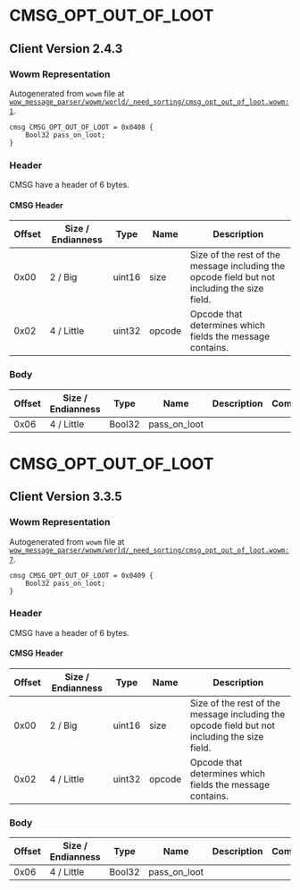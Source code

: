 # CMSG_OPT_OUT_OF_LOOT

## Client Version 2.4.3

### Wowm Representation

Autogenerated from `wowm` file at [`wow_message_parser/wowm/world/_need_sorting/cmsg_opt_out_of_loot.wowm:1`](https://github.com/gtker/wow_messages/tree/main/wow_message_parser/wowm/world/_need_sorting/cmsg_opt_out_of_loot.wowm#L1).
```rust,ignore
cmsg CMSG_OPT_OUT_OF_LOOT = 0x0408 {
    Bool32 pass_on_loot;
}
```
### Header

CMSG have a header of 6 bytes.

#### CMSG Header

| Offset | Size / Endianness | Type   | Name   | Description |
| ------ | ----------------- | ------ | ------ | ----------- |
| 0x00   | 2 / Big           | uint16 | size   | Size of the rest of the message including the opcode field but not including the size field.|
| 0x02   | 4 / Little        | uint32 | opcode | Opcode that determines which fields the message contains.|

### Body

| Offset | Size / Endianness | Type | Name | Description | Comment |
| ------ | ----------------- | ---- | ---- | ----------- | ------- |
| 0x06 | 4 / Little | Bool32 | pass_on_loot |  |  |

# CMSG_OPT_OUT_OF_LOOT

## Client Version 3.3.5

### Wowm Representation

Autogenerated from `wowm` file at [`wow_message_parser/wowm/world/_need_sorting/cmsg_opt_out_of_loot.wowm:7`](https://github.com/gtker/wow_messages/tree/main/wow_message_parser/wowm/world/_need_sorting/cmsg_opt_out_of_loot.wowm#L7).
```rust,ignore
cmsg CMSG_OPT_OUT_OF_LOOT = 0x0409 {
    Bool32 pass_on_loot;
}
```
### Header

CMSG have a header of 6 bytes.

#### CMSG Header

| Offset | Size / Endianness | Type   | Name   | Description |
| ------ | ----------------- | ------ | ------ | ----------- |
| 0x00   | 2 / Big           | uint16 | size   | Size of the rest of the message including the opcode field but not including the size field.|
| 0x02   | 4 / Little        | uint32 | opcode | Opcode that determines which fields the message contains.|

### Body

| Offset | Size / Endianness | Type | Name | Description | Comment |
| ------ | ----------------- | ---- | ---- | ----------- | ------- |
| 0x06 | 4 / Little | Bool32 | pass_on_loot |  |  |

